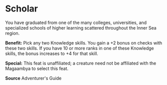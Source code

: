 ﻿---
cssclass: [feats]

---
# Scholar

You have graduated from one of the many colleges, universities, and specialized schools of higher learning scattered throughout the Inner Sea region.

**Benefit:** Pick any two Knowledge skills. You gain a +2 bonus on checks with these two skills. If you have 10 or more ranks in one of these Knowledge skills, the bonus increases to +4 for that skill.

**Special:** This feat is unaffiliated; a creature need not be affiliated with the Magaambya to select this feat.

**Source** Adventurer's Guide